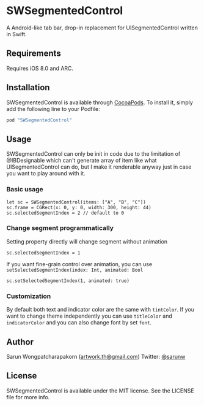 # SWSegmentedControl

A Android-like tab bar, drop-in replacement for UISegmentedControl written in Swift.

## Requirements

Requires iOS 8.0 and ARC.

## Installation

SWSegmentedControl is available through [CocoaPods](http://cocoapods.org). To install
it, simply add the following line to your Podfile:

```ruby
pod "SWSegmentedControl"
```

## Usage

SWSegmentedControl can only be init in code due to the limitation of @IBDesignable which can't generate array of item like what UISegmentedControl can do, but I make it renderable anyway just in case you want to play around with it.

### Basic usage

```
let sc = SWSegmentedControl(items: ["A", "B", "C"])
sc.frame = CGRect(x: 0, y: 0, width: 300, height: 44)
sc.selectedSegmentIndex = 2 // default to 0
```

### Change segment programmatically

Setting property directly will change segment without animation

```
sc.selectedSegmentIndex = 1
```

If you want fine-grain control over animation, you can use `setSelectedSegmentIndex(index: Int, animated: Bool`

```
sc.setSelectedSegmentIndex(1, animated: true)
```

### Customization

By default both text and indicator color are the same with `tintColor`. If you want to change theme independently you can use `titleColor` and `indicatorColor` and you can also change font by set `font`.

## Author

Sarun Wongpatcharapakorn (artwork.th@gmail.com) Twitter: [@sarunw](https://twitter.com/sarunw)

## License

SWSegmentedControl is available under the MIT license. See the LICENSE file for more info.
